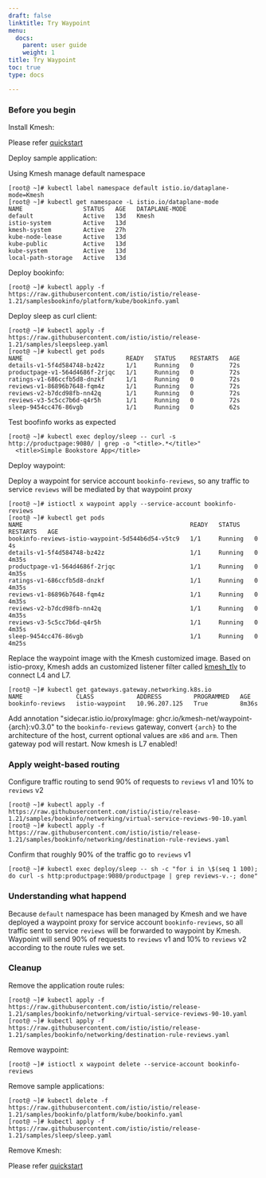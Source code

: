 ```yaml
---
draft: false
linktitle: Try Waypoint
menu:
  docs:
    parent: user guide
    weight: 1
title: Try Waypoint
toc: true
type: docs

---
```


### Before you begin

Install Kmesh:

  Please refer [quickstart](https://kmesh.net/en/docs/setup/quickstart/)

Deploy sample application:

  Using Kmesh manage default namespace

  ```
  [root@ ~]# kubectl label namespace default istio.io/dataplane-mode=Kmesh
  [root@ ~]# kubectl get namespace -L istio.io/dataplane-mode
  NAME                 STATUS   AGE   DATAPLANE-MODE
  default              Active   13d   Kmesh
  istio-system         Active   13d   
  kmesh-system         Active   27h   
  kube-node-lease      Active   13d   
  kube-public          Active   13d   
  kube-system          Active   13d   
  local-path-storage   Active   13d   
  ```
 
Deploy bookinfo:

  ```
  [root@ ~]# kubectl apply -f https://raw.githubusercontent.com/istio/istio/release-1.21/samplesbookinfo/platform/kube/bookinfo.yaml
  ```

Deploy sleep as curl client:

  ```
  [root@ ~]# kubectl apply -f https://raw.githubusercontent.com/istio/istio/release-1.21/samples/sleepsleep.yaml
  [root@ ~]# kubectl get pods
  NAME                             READY   STATUS    RESTARTS   AGE
  details-v1-5f4d584748-bz42z      1/1     Running   0          72s
  productpage-v1-564d4686f-2rjqc   1/1     Running   0          72s
  ratings-v1-686ccfb5d8-dnzkf      1/1     Running   0          72s
  reviews-v1-86896b7648-fqm4z      1/1     Running   0          72s
  reviews-v2-b7dcd98fb-nn42q       1/1     Running   0          72s
  reviews-v3-5c5cc7b6d-q4r5h       1/1     Running   0          72s
  sleep-9454cc476-86vgb            1/1     Running   0          62s
  ```

Test boofinfo works as expected

  ```
  [root@ ~]# kubectl exec deploy/sleep -- curl -s http://productpage:9080/ | grep -o "<title>.*</title>"
    <title>Simple Bookstore App</title>
  ```

Deploy waypoint:

  Deploy a waypoint for service account `bookinfo-reviews`, so any traffic to service `reviews` will be mediated by that waypoint proxy

  ```
  [root@ ~]# istioctl x waypoint apply --service-account bookinfo-reviews
  [root@ ~]# kubectl get pods
  NAME                                               READY   STATUS    RESTARTS   AGE
  bookinfo-reviews-istio-waypoint-5d544b6d54-v5tc9   1/1     Running   0          4s
  details-v1-5f4d584748-bz42z                        1/1     Running   0          4m35s
  productpage-v1-564d4686f-2rjqc                     1/1     Running   0          4m35s
  ratings-v1-686ccfb5d8-dnzkf                        1/1     Running   0          4m35s
  reviews-v1-86896b7648-fqm4z                        1/1     Running   0          4m35s
  reviews-v2-b7dcd98fb-nn42q                         1/1     Running   0          4m35s
  reviews-v3-5c5cc7b6d-q4r5h                         1/1     Running   0          4m35s
  sleep-9454cc476-86vgb                              1/1     Running   0          4m25s
  ```
  
  Replace the waypoint image with the Kmesh customized image. Based on istio-proxy, Kmesh adds an customized listener filter called [kmesh_tlv](https://github.com/kmesh-net/waypoint/tree/master/source/extensions/filters/listener/kmesh_tlv) to connect L4 and L7.

  ```
  [root@ ~]# kubectl get gateways.gateway.networking.k8s.io
  NAME               CLASS            ADDRESS         PROGRAMMED   AGE
  bookinfo-reviews   istio-waypoint   10.96.207.125   True         8m36s
  ```

  Add annotation "sidecar.istio.io/proxyImage: ghcr.io/kmesh-net/waypoint-{arch}:v0.3.0" to the `bookinfo-reviews` gateway, convert `{arch}` to the architecture of the host, current optional values are `x86` and `arm`. Then gateway pod will restart. Now kmesh is L7 enabled!

### Apply weight-based routing

Configure traffic routing to send 90% of requests to `reviews` v1 and 10% to `reviews` v2

  ```
  [root@ ~]# kubectl apply -f https://raw.githubusercontent.com/istio/istio/release-1.21/samples/bookinfo/networking/virtual-service-reviews-90-10.yaml
  [root@ ~]# kubectl apply -f https://raw.githubusercontent.com/istio/istio/release-1.21/samples/bookinfo/networking/destination-rule-reviews.yaml
  ```

Confirm that roughly 90% of the traffic go to `reviews` v1

  ```
  [root@ ~]# kubectl exec deploy/sleep -- sh -c "for i in \$(seq 1 100); do curl -s http:productpage:9080/productpage | grep reviews-v.-; done"
  ```

### Understanding what happend

Because `default` namespace has been managed by Kmesh and we have deployed a waypoint proxy for service account `bookinfo-reviews`, so all traffic sent to service `reviews` will be forwarded to waypoint by Kmesh. Waypoint will send 90% of requests to `reviews` v1 and 10% to `reviews` v2 according to the route rules we set.

### Cleanup

Remove the application route rules:

  ```
  [root@ ~]# kubectl apply -f https://raw.githubusercontent.com/istio/istio/release-1.21/samples/bookinfo/networking/virtual-service-reviews-90-10.yaml
  [root@ ~]# kubectl apply -f https://raw.githubusercontent.com/istio/istio/release-1.21/samples/bookinfo/networking/destination-rule-reviews.yaml  
  ```

Remove waypoint:

  ```
  [root@ ~]# istioctl x waypoint delete --service-account bookinfo-reviews
  ```

Remove sample applications:

  ```
  [root@ ~]# kubectl delete -f https://raw.githubusercontent.com/istio/istio/release-1.21/samples/bookinfo/platform/kube/bookinfo.yaml
  [root@ ~]# kubectl apply -f https://raw.githubusercontent.com/istio/istio/release-1.21/samples/sleep/sleep.yaml
  ```

Remove Kmesh:

  Please refer [quickstart](https://kmesh.net/en/docs/setup/quickstart/)
